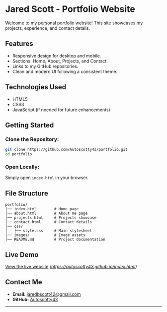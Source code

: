 # Jared Scott - Portfolio Website

Welcome to my personal portfolio website! This site showcases my projects, experience, and contact details.

## Features
- Responsive design for desktop and mobile.
- Sections: Home, About, Projects, and Contact.
- Links to my GitHub repositories.
- Clean and modern UI following a consistent theme.

## Technologies Used
- HTML5
- CSS3
- JavaScript (if needed for future enhancements)

## Getting Started
### Clone the Repository:
```bash
git clone https://github.com/Autoscotty43/portfolio.git
cd portfolio
```

### Open Locally:
Simply open `index.html` in your browser.

## File Structure
```
portfolio/
│── index.html        # Home page
│── about.html        # About me page
│── projects.html     # Projects showcase
│── contact.html      # Contact details
│── css/
│   ├── style.css     # Main stylesheet
│── images/           # Image assets
│── README.md         # Project documentation
```

## Live Demo
[View the live website](#) *(https://autoscotty43.github.io/index.html)*

## Contact Me
- **Email:** [jaredbscott42@gmail.com](mailto:jaredbscott42@gmail.com)
- **GitHub:** [Autoscotty43](https://github.com/Autoscotty43)

---

